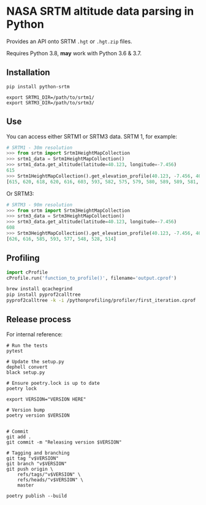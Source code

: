 # NASA SRTM altitude data parsing in Python

Provides an API onto SRTM `.hgt` or `.hgt.zip` files.

Requires Python 3.8, **may** work with Python 3.6 & 3.7.

## Installation

```
pip install python-srtm

export SRTM1_DIR=/path/to/srtm1/
export SRTM3_DIR=/path/to/srtm3/
```

## Use

You can access either SRTM1 or SRTM3 data. SRTM 1, for example:

```python
# SRTM1 - 30m resolution
>>> from srtm import Srtm1HeightMapCollection
>>> srtm1_data = Srtm1HeightMapCollection()
>>> srtm1_data.get_altitude(latitude=40.123, longitude=-7.456)
615
>>> Srtm1HeightMapCollection().get_elevation_profile(40.123, -7.456, 40.129, -7.460)
[615, 620, 618, 620, 616, 603, 593, 582, 575, 579, 580, 589, 589, 581, 565, 553, 545, 541, 534, 533, 529, 520, 514]
```

Or SRTM3:

```python
# SRTM3 - 90m resolution
>>> from srtm import Srtm3HeightMapCollection
>>> srtm3_data = Srtm3HeightMapCollection()
>>> srtm3_data.get_altitude(latitude=40.123, longitude=-7.456)
608
>>> Srtm3HeightMapCollection().get_elevation_profile(40.123, -7.456, 40.129, -7.460)
[626, 616, 585, 593, 577, 548, 528, 514]
```

## Profiling

```python
import cProfile
cProfile.run('function_to_profile()', filename='output.cprof')
```

```bash
brew install qcachegrind
pip install pyprof2calltree
pyprof2calltree -k -i /pythonprofiling/profiler/first_iteration.cprof
```

## Release process

For internal reference:

```
# Run the tests
pytest

# Update the setup.py
dephell convert
black setup.py

# Ensure poetry.lock is up to date
poetry lock

export VERSION="VERSION HERE"

# Version bump
poetry version $VERSION


# Commit
git add .
git commit -m "Releasing version $VERSION"

# Tagging and branching
git tag "v$VERSION"
git branch "v$VERSION"
git push origin \
    refs/tags/"v$VERSION" \
    refs/heads/"v$VERSION" \
    master

poetry publish --build
```
